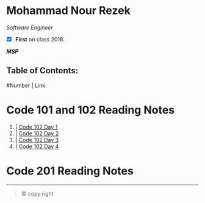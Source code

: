 # Mohammad Nour Rezek
*Software Engineer*
- [x] **First** on class 2018.

***MSP***

## Table of Contents:
#Number | Link
# Code 101 and 102 Reading Notes
1. | [Code 102 Day 1](https://mohammad-nour-rezek.github.io/Reading-Notes/reading-notes-day1)
2. | [Code 102 Day 2](https://mohammad-nour-rezek.github.io/Reading-Notes/reading-notes-day2)
3. | [Code 102 Day 3](https://mohammad-nour-rezek.github.io/Reading-Notes/reading-notes-day3)
4. | [Code 102 Day 4](https://mohammad-nour-rezek.github.io/Reading-Notes/reading-notes-day4)

# Code 201 Reading Notes


***
> &copy; copy right
